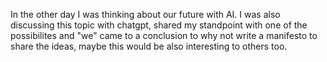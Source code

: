 In the other day I was thinking about our future with AI. I was also discussing this topic with chatgpt, shared my standpoint with one of the possibilites and "we" came to a conclusion to why not write a manifesto to share the ideas, maybe this would be also interesting to others too. 
